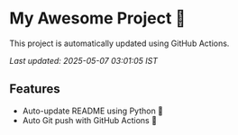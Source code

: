 # My Awesome Project 🚀

This project is automatically updated using GitHub Actions.

_Last updated: 2025-05-07 03:01:05 IST_

## Features
- Auto-update README using Python 🐍
- Auto Git push with GitHub Actions 🤖
